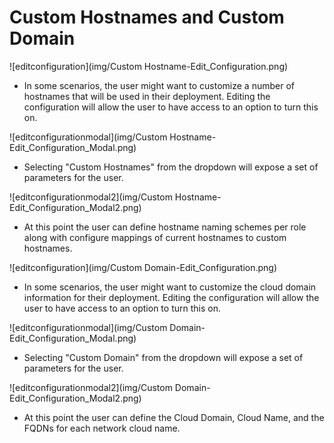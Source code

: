 # Custom Hostnames and Custom Domain
![editconfiguration](img/Custom Hostname-Edit_Configuration.png)
- In some scenarios, the user might want to customize a number of hostnames that will be used in their deployment. Editing the configuration will allow the user to have access to an option to turn this on.

![editconfigurationmodal](img/Custom Hostname-Edit_Configuration_Modal.png)
- Selecting "Custom Hostnames" from the dropdown will expose a set of parameters for the user.

![editconfigurationmodal2](img/Custom Hostname-Edit_Configuration_Modal2.png)
- At this point the user can define hostname naming schemes per role along with configure mappings of current hostnames to custom hostnames.

![editconfiguration](img/Custom Domain-Edit_Configuration.png)
- In some scenarios, the user might want to customize the cloud domain information for their deployment. Editing the configuration will allow the user to have access to an option to turn this on.

![editconfigurationmodal](img/Custom Domain-Edit_Configuration_Modal.png)
- Selecting "Custom Domain" from the dropdown will expose a set of parameters for the user.

![editconfigurationmodal2](img/Custom Domain-Edit_Configuration_Modal2.png)
- At this point the user can define the Cloud Domain, Cloud Name, and the FQDNs for each network cloud name.
